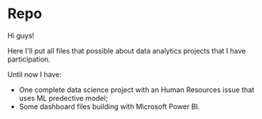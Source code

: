 # Repo

Hi guys!

Here I'll put all files that possible about data analytics projects that I have participation.

Until now I have:

- One complete data science project with an Human Resources issue that uses ML predective model;
- Some dashboard files building with Microsoft Power BI.
